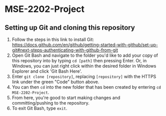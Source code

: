 # MSE-2202-Project

## Setting up Git and cloning this repository

1. Follow the steps in this link to install Git: https://docs.github.com/en/github/getting-started-with-github/set-up-git#next-steps-authenticating-with-github-from-git
2. Open Git Bash and navigate to the folder you'd like to add your copy of this repository into by typing `cd [path]` then pressing Enter. Or, in Windows, you can just right click within the desired folder in Windows Explorer and click 'Git Bash Here'.
3. Enter `git clone [repository]`, replacing `[repository]` with the HTTPS link under the green "Code" button above.
4. You can then `cd` into the new folder that has been created by entering `cd MSE-2202-Project`.
5. From here, you're good to start making changes and committing/pushing to the repository.
6. To exit Git Bash, type `exit`.
